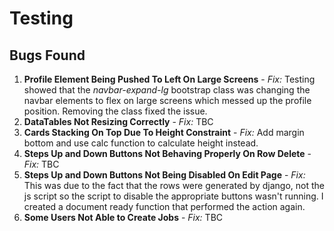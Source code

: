 # Testing

## Bugs Found

1. **Profile Element Being Pushed To Left On Large Screens** - *Fix:* Testing showed that the *navbar-expand-lg* bootstrap class was changing the navbar elements to flex on large screens which messed up the profile position. Removing the class fixed the issue.
2. **DataTables Not Resizing Correctly** - *Fix:* TBC
3. **Cards Stacking On Top Due To Height Constraint** - *Fix:* Add margin bottom and use calc function to calculate height instead.
4. **Steps Up and Down Buttons Not Behaving Properly On Row Delete** - *Fix:* TBC
5. **Steps Up and Down Buttons Not Being Disabled On Edit Page** - *Fix:* This was due to the fact that the rows were generated by django, not the js script so the script to disable the appropriate buttons wasn't running. I created a document ready function that performed the action again.
6. **Some Users Not Able to Create Jobs** - *Fix:* TBC
